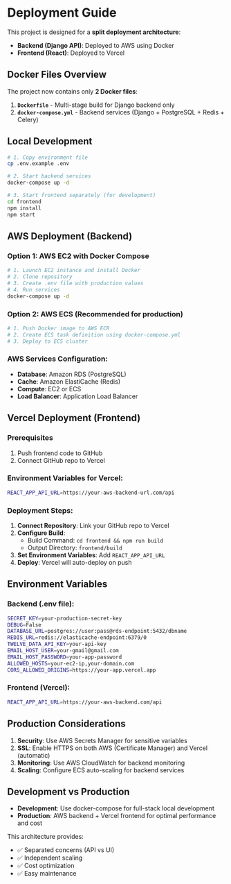 # Deployment Guide

This project is designed for a **split deployment architecture**:
- **Backend (Django API)**: Deployed to AWS using Docker
- **Frontend (React)**: Deployed to Vercel

## Docker Files Overview

The project now contains only **2 Docker files**:

1. **`Dockerfile`** - Multi-stage build for Django backend only
2. **`docker-compose.yml`** - Backend services (Django + PostgreSQL + Redis + Celery)

## Local Development

```bash
# 1. Copy environment file
cp .env.example .env

# 2. Start backend services
docker-compose up -d

# 3. Start frontend separately (for development)
cd frontend
npm install
npm start
```

## AWS Deployment (Backend)

### Option 1: AWS EC2 with Docker Compose
```bash
# 1. Launch EC2 instance and install Docker
# 2. Clone repository
# 3. Create .env file with production values
# 4. Run services
docker-compose up -d
```

### Option 2: AWS ECS (Recommended for production)
```bash
# 1. Push Docker image to AWS ECR
# 2. Create ECS task definition using docker-compose.yml
# 3. Deploy to ECS cluster
```

### AWS Services Configuration:
- **Database**: Amazon RDS (PostgreSQL)
- **Cache**: Amazon ElastiCache (Redis)
- **Compute**: EC2 or ECS
- **Load Balancer**: Application Load Balancer

## Vercel Deployment (Frontend)

### Prerequisites
1. Push frontend code to GitHub
2. Connect GitHub repo to Vercel

### Environment Variables for Vercel:
```bash
REACT_APP_API_URL=https://your-aws-backend-url.com/api
```

### Deployment Steps:
1. **Connect Repository**: Link your GitHub repo to Vercel
2. **Configure Build**: 
   - Build Command: `cd frontend && npm run build`
   - Output Directory: `frontend/build`
3. **Set Environment Variables**: Add `REACT_APP_API_URL`
4. **Deploy**: Vercel will auto-deploy on push

## Environment Variables

### Backend (.env file):
```bash
SECRET_KEY=your-production-secret-key
DEBUG=False
DATABASE_URL=postgres://user:pass@rds-endpoint:5432/dbname
REDIS_URL=redis://elasticache-endpoint:6379/0
TWELVE_DATA_API_KEY=your-api-key
EMAIL_HOST_USER=your-gmail@gmail.com
EMAIL_HOST_PASSWORD=your-app-password
ALLOWED_HOSTS=your-ec2-ip,your-domain.com
CORS_ALLOWED_ORIGINS=https://your-app.vercel.app
```

### Frontend (Vercel):
```bash
REACT_APP_API_URL=https://your-aws-backend.com/api
```

## Production Considerations

1. **Security**: Use AWS Secrets Manager for sensitive variables
2. **SSL**: Enable HTTPS on both AWS (Certificate Manager) and Vercel (automatic)
3. **Monitoring**: Use AWS CloudWatch for backend monitoring
4. **Scaling**: Configure ECS auto-scaling for backend services

## Development vs Production

- **Development**: Use docker-compose for full-stack local development
- **Production**: AWS backend + Vercel frontend for optimal performance and cost

This architecture provides:
- ✅ Separated concerns (API vs UI)
- ✅ Independent scaling
- ✅ Cost optimization
- ✅ Easy maintenance
